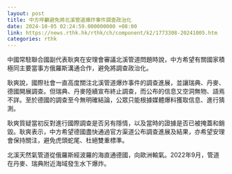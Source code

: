 ```yaml
---
layout: post
title: 中方呼籲避免將北溪管道爆炸事件調查政治化
date: 2024-10-05 02:24:59.000000000 +08:00
link: https://news.rthk.hk/rthk/ch/component/k2/1773308-20241005.htm
categories: rthk
---
```


中國常駐聯合國副代表耿爽在安理會審議北溪管道問題時說，中方希望有關國家積極同主要當事方俄羅斯溝通合作，避免將調查政治化。

耿爽說，國際社會一直高度關注北溪管道爆炸事件的調查進展，並讓瑞典、丹麥、德國開展調查。但瑞典、丹麥陸續宣布終止調查，而公布的信息又空洞無物、語焉不詳。至於德國的調查至今無明確結論，公眾只能根據媒體爆料獲取信息、進行猜測。

耿爽質疑當初反對進行國際調查是否另有隱情，以及當時的證據是否已被掩蓋和銷毀。耿爽表示，中方希望德國盡快通過官方渠道公布調查進展及結果，亦希望安理會保持關注，避免虎頭蛇尾、杜絕雙重標準。

北溪天然氣管道從俄羅斯經波羅的海直通德國，向歐洲輸氣。2022年9月，管道在丹麥、瑞典附近海域發生水下爆炸。
